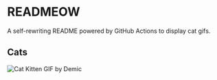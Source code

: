 # READMEOW

A self-rewriting README powered by GitHub Actions to display cat gifs.

## Cats

![Cat Kitten GIF by Demic](https://media4.giphy.com/media/3oriO0OEd9QIDdllqo/200.gif?cid=9acd02da9aod9w3781hz3rh2n8kniova3e37rhnwstgi2ws3&ep=v1_gifs_search&rid=200.gif&ct=g)
